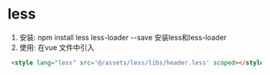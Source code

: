   # less
  1. 安装: npm install less less-loader --save  安装less和less-loader
  2. 使用: 
    在vue 文件中引入
   ```html
    <style lang="less" src='@/assets/less/libs/header.less' scoped></style>
   ```